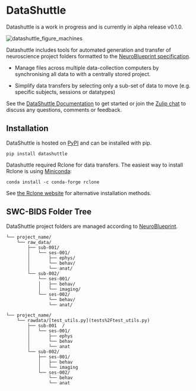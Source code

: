 # DataShuttle

Datashuttle is a work in progress and is currently in alpha release v0.1.0.

![datashuttle_figure_machines](https://github.com/neuroinformatics-unit/datashuttle/assets/29216006/51b65a6d-492a-4047-ae7b-16273b58e258)

Datashuttle includes tools for automated generation and transfer of neuroscience project folders formatted to the [NeuroBlueprint specification](https://neuroblueprint.neuroinformatics.dev/).

* Manage files across multiple data-collection computers by synchronising all data to with a centrally stored project.

* Simplify data transfers by selecting only a sub-set of data to move (e.g. specific subjects, sessions or datatypes)

See the [DataShuttle Documentation](https://datashuttle.neuroinformatics.dev) to get started or join the [Zulip chat](https://neuroinformatics.zulipchat.com/#narrow/stream/405999-DataShuttle) to discuss any questions, comments or feedback.

## Installation

DataShuttle is hosted on  [PyPI](https://pypi.org/project/datashuttle/) and can be installed with pip.

`pip install datashuttle`

Datashuttle required Rclone for data transfers. The easiest way to install Rclone is using [Miniconda](https://docs.conda.io/en/main/miniconda.html):

```
conda install -c conda-forge rclone
```

See [the Rclone website](https://rclone.org/install/) for alternative installation methods.

## SWC-BIDS Folder Tree

DataShuttle project folders are managed according to  [NeuroBlueprint](https://swc-bids.neuroinformatics.dev/).

```
└── project_name/
    └── raw_data/
        ├── sub-001/
        │   └── ses-001/
        │       ├── ephys/
        │       └── behav/
        │       └── anat/
        └── sub-002/
            └── ses-001/
            │   ├── behav/
            │   └── imaging/
            └── ses-002/
                └── behav/
                └── anat/
```


```+
└── project_name/
    └── rawdata/[test_utils.py](tests%2Ftest_utils.py)
        ├── sub-001  /
        │   └── ses-001/
        │       ├── ephys
        │       └── behav
        │       └── anat
        └── sub-002/
            ├── ses-001/
            │   ├── behav
            │   └── imaging
            └── ses-002/
                └── behav
                └── anat
```
